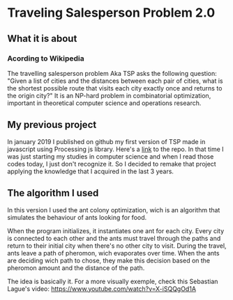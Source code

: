 # Traveling Salesperson Problem 2.0
## What it is about
### Acording to Wikipedia
The travelling salesperson problem Aka TSP asks the following question: "Given a list of cities and the distances between each pair of cities, what is the shortest possible route that visits each city exactly once and returns to the origin city?" It is an NP-hard problem in combinatorial optimization, important in theoretical computer science and operations research.

## My previous project
In january 2019 I published on github my first version of TSP made in javascript using Processing js library. Here's a [link](https://github.com/Lucasdvs10/Traveller-Salesperson-Problem) to the repo. In that time I was just starting my studies in computer science and when I read those codes today, I just don't recognize it. So I decided to remake that project applying the knowledge that I acquired in the last 3 years.

## The algorithm I used

In this version I used the ant colony optimization, wich is an algorithm that simulates the behaviour of ants looking for food.

When the program initializes, it instantiates one ant for each city. Every city is connected to each other and the ants must travel through the paths and return to their initial city when there's no other city to visit. 
During the travel, ants leave a path of pheromon, wich evaporates over time. When the ants are deciding wich path to chose, they make this decision based on the pheromon amount and the distance of the path.

The idea is basically it. For a more visually exemple, check this Sebastian Lague's video: https://www.youtube.com/watch?v=X-iSQQgOd1A

